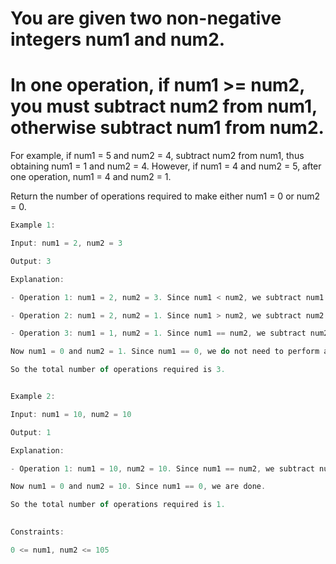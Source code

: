 # You are given two non-negative integers num1 and num2.

# In one operation, if num1 >= num2, you must subtract num2 from num1, otherwise subtract num1 from num2.

For example, if num1 = 5 and num2 = 4, subtract num2 from num1, thus obtaining num1 = 1 and num2 = 4. However, if num1 = 4 and num2 = 5, after one operation, num1 = 4 and num2 = 1.

Return the number of operations required to make either num1 = 0 or num2 = 0.

 
```js
Example 1:

Input: num1 = 2, num2 = 3

Output: 3

Explanation: 

- Operation 1: num1 = 2, num2 = 3. Since num1 < num2, we subtract num1 from num2 and get num1 = 2, num2 = 3 - 2 = 1.

- Operation 2: num1 = 2, num2 = 1. Since num1 > num2, we subtract num2 from num1.

- Operation 3: num1 = 1, num2 = 1. Since num1 == num2, we subtract num2 from num1.

Now num1 = 0 and num2 = 1. Since num1 == 0, we do not need to perform any further operations.

So the total number of operations required is 3.


Example 2:

Input: num1 = 10, num2 = 10

Output: 1

Explanation: 

- Operation 1: num1 = 10, num2 = 10. Since num1 == num2, we subtract num2 from num1 and get num1 = 10 - 10 = 0.

Now num1 = 0 and num2 = 10. Since num1 == 0, we are done.

So the total number of operations required is 1.
 

Constraints:

0 <= num1, num2 <= 105